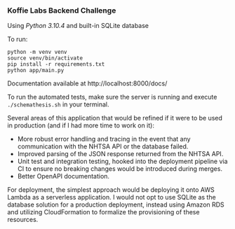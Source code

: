 ### Koffie Labs Backend Challenge

Using _Python 3.10.4_ and built-in SQLite database

To run:

```
python -m venv venv
source venv/bin/activate
pip install -r requirements.txt
python app/main.py
```

Documentation available at http://localhost:8000/docs/

To run the automated tests, make sure the server is running and execute `./schemathesis.sh` in your terminal.

Several areas of this application that would be refined if it were to be used in production (and if I had more time to work on it):

- More robust error handling and tracing in the event that any communication with the NHTSA API or the database failed.
- Improved parsing of the JSON response returned from the NHTSA API.
- Unit test and integration testing, hooked into the deployment pipeline via CI to ensure no breaking changes would be introduced during merges.
- Better OpenAPI documentation.

For deployment, the simplest approach would be deploying it onto AWS Lambda as a serverless application. I would not opt to use SQLite as the database solution for a production deployment, instead using Amazon RDS and utilizing CloudFormation to formalize the provisioning of these resources.
